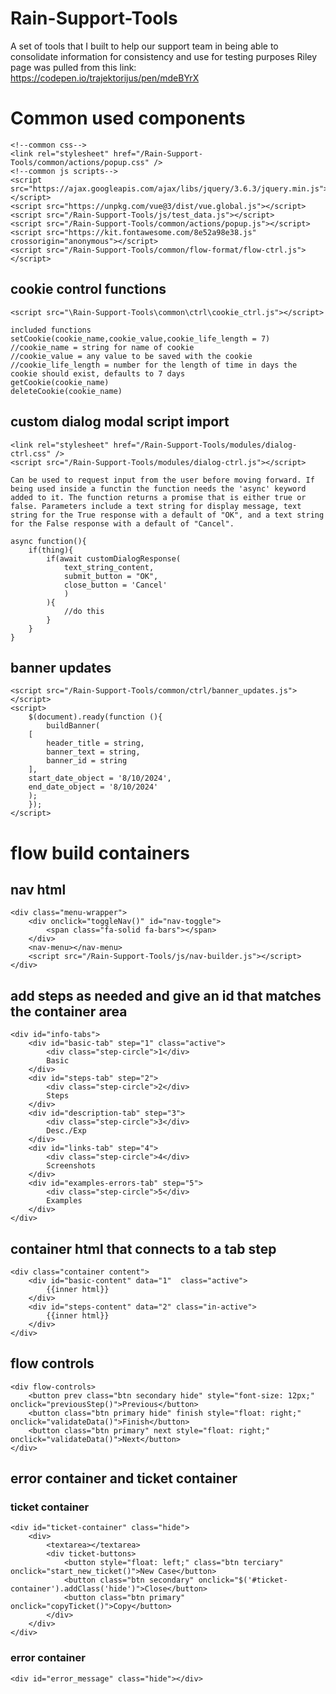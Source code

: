 # Rain-Support-Tools
A set of tools that I built to help our support team in being able to consolidate information for consistency and use for testing purposes
Riley page was pulled from this link: https://codepen.io/trajektorijus/pen/mdeBYrX


# Common used components
    <!--common css-->
    <link rel="stylesheet" href="/Rain-Support-Tools/common/actions/popup.css" />
    <!--common js scripts-->
    <script src="https://ajax.googleapis.com/ajax/libs/jquery/3.6.3/jquery.min.js"></script>
    <script src="https://unpkg.com/vue@3/dist/vue.global.js"></script>
    <script src="/Rain-Support-Tools/js/test_data.js"></script>
    <script src="/Rain-Support-Tools/common/actions/popup.js"></script>
    <script src="https://kit.fontawesome.com/8e52a98e38.js" crossorigin="anonymous"></script>
    <script src="/Rain-Support-Tools/common/flow-format/flow-ctrl.js"></script>

## cookie control functions
    <script src="\Rain-Support-Tools\common\ctrl\cookie_ctrl.js"></script>

    included functions
    setCookie(cookie_name,cookie_value,cookie_life_length = 7)
    //cookie_name = string for name of cookie
    //cookie_value = any value to be saved with the cookie
    //cookie_life_length = number for the length of time in days the cookie should exist, defaults to 7 days
    getCookie(cookie_name)
    deleteCookie(cookie_name)

## custom dialog modal script import
    <link rel="stylesheet" href="/Rain-Support-Tools/modules/dialog-ctrl.css" />
    <script src="/Rain-Support-Tools/modules/dialog-ctrl.js"></script>

    Can be used to request input from the user before moving forward. If being used inside a functin the function needs the 'async' keyword added to it. The function returns a promise that is either true or false. Parameters include a text string for display message, text string for the True response with a default of "OK", and a text string for the False response with a default of "Cancel".

    async function(){
        if(thing){
            if(await customDialogResponse(
                text_string_content, 
                submit_button = "OK", 
                close_button = 'Cancel'
                )
            ){
                //do this
            }
        }
    }

## banner updates
    <script src="/Rain-Support-Tools/common/ctrl/banner_updates.js"></script>
    <script>
        $(document).ready(function (){
            buildBanner(
        [
            header_title = string,
            banner_text = string,
            banner_id = string
        ],
        start_date_object = '8/10/2024',
        end_date_object = '8/10/2024'
        );
        });
    </script>
    

# flow build containers
## nav html
    <div class="menu-wrapper">
        <div onclick="toggleNav()" id="nav-toggle">
            <span class="fa-solid fa-bars"></span>
        </div>
        <nav-menu></nav-menu>
        <script src="/Rain-Support-Tools/js/nav-builder.js"></script>
    </div>

## add steps as needed and give an id that matches the container area
    <div id="info-tabs">
        <div id="basic-tab" step="1" class="active">
            <div class="step-circle">1</div>
            Basic
        </div>
        <div id="steps-tab" step="2">
            <div class="step-circle">2</div>
            Steps
        </div>
        <div id="description-tab" step="3">
            <div class="step-circle">3</div>
            Desc./Exp
        </div>
        <div id="links-tab" step="4">
            <div class="step-circle">4</div>
            Screenshots
        </div>
        <div id="examples-errors-tab" step="5">
            <div class="step-circle">5</div>
            Examples
        </div>
    </div>
## container html that connects to a tab step
    <div class="container content">
        <div id="basic-content" data="1"  class="active">
            {{inner html}}
        </div>
        <div id="steps-content" data="2" class="in-active">
            {{inner html}}
        </div>
    </div>

## flow controls
    <div flow-controls>
        <button prev class="btn secondary hide" style="font-size: 12px;" onclick="previousStep()">Previous</button>
        <button class="btn primary hide" finish style="float: right;" onclick="validateData()">Finish</button>
        <button class="btn primary" next style="float: right;" onclick="validateData()">Next</button>
    </div>

## error container and ticket container
### ticket container
    <div id="ticket-container" class="hide">
        <div>
            <textarea></textarea>
            <div ticket-buttons>
                <button style="float: left;" class="btn terciary" onclick="start_new_ticket()">New Case</button>
                <button class="btn secondary" onclick="$('#ticket-container').addClass('hide')">Close</button>
                <button class="btn primary" onclick="copyTicket()">Copy</button>
            </div>
        </div>
    </div>
### error container
    <div id="error_message" class="hide"></div>